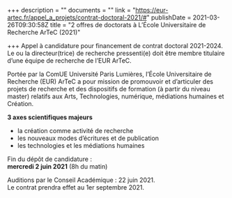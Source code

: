 +++
description = ""
documents = ""
link = "https://eur-artec.fr/appel_a_projets/contrat-doctoral-2021/#"
publishDate = 2021-03-26T09:30:58Z
title = "2 offres de doctorats à L’École Universitaire de Recherche ArTeC (2021)"

+++
Appel à candidature pour financement de contrat doctoral 2021-2024. Le ou la directeur(trice) de recherche pressenti(e) doit être membre titulaire d’une équipe de recherche de l’EUR ArTeC.

Portée par la ComUE Université Paris Lumières, l’École Universitaire de Recherche (EUR) ArTeC a pour mission de promouvoir et d’articuler des projets de recherche et des dispositifs de formation (à partir du niveau master) relatifs aux Arts, Technologies, numérique, médiations humaines et Création.

**3 axes scientifiques majeurs**

* la création comme activité de recherche
* les nouveaux modes d’écritures et de publication
* les technologies et les médiations humaines

Fin du dépôt de candidature :   
**mercredi 2 juin 2021** (8h du matin)

Auditions par le Conseil Académique : 22 juin 2021.   
Le contrat prendra effet au 1er septembre 2021.